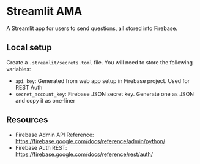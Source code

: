 # Streamlit AMA

A Streamlit app for users to send questions, all stored into Firebase.

## Local setup

Create a `.streamlit/secrets.toml` file. You will need to store the following variables:
* `api_key`: Generated from web app setup in Firebase project. Used for REST Auth
* `secret_account_key`: Firebase JSON secret key. Generate one as JSON and copy it as one-liner

## Resources

* Firebase Admin API Reference: https://firebase.google.com/docs/reference/admin/python/
* Firebase Auth REST: https://firebase.google.com/docs/reference/rest/auth/
